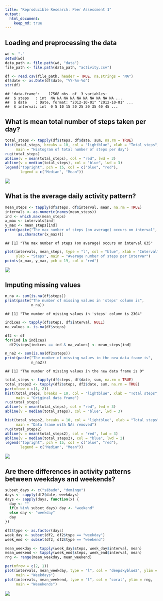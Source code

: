 ```yaml
---
title: "Reproducible Research: Peer Assessment 1"
output: 
  html_document:
    keep_md: true
---
```



## Loading and preprocessing the data

```r
wd <- "."
setwd(wd)
data_path <- file.path(wd, "data")
file_path <- file.path(data_path, "activity.csv")

df <- read.csv(file_path, header = TRUE, na.strings = "NA")
df$date <- as.Date(df$date, "%Y-%m-%d")
str(df)
```

```
## 'data.frame':	17568 obs. of  3 variables:
##  $ steps   : int  NA NA NA NA NA NA NA NA NA NA ...
##  $ date    : Date, format: "2012-10-01" "2012-10-01" ...
##  $ interval: int  0 5 10 15 20 25 30 35 40 45 ...
```

## What is mean total number of steps taken per day?


```r
total_steps <- tapply(df$steps, df$date, sum, na.rm = TRUE)
hist(total_steps, breaks = 10, col = "lightblue", xlab = "Total steps",
     main = "Histogram of total number of steps per day")
rug(total_steps)
abline(v = mean(total_steps), col = "red", lwd = 3)
abline(v = median(total_steps), col = "blue", lwd = 3)
legend("topright", pch = 15, col = c("blue", "red"), 
       legend = c("Median", "Mean"))
```

<img src="PA1_template_files/figure-html/unnamed-chunk-3-1.png" style="display: block; margin: auto;" />

## What is the average daily activity pattern?

```r
mean_steps <- tapply(df$steps, df$interval, mean, na.rm = TRUE)
intervals <- as.numeric(names(mean_steps))
ind <- which.max(mean_steps)
x_max <- intervals[ind]
y_max <- mean_steps[ind]
print(paste("The max number of steps (on average) occurs on interval", 
      as.character(x_max)))
```

```
## [1] "The max number of steps (on average) occurs on interval 835"
```

```r
plot(intervals, mean_steps, type = "l", col = "blue", xlab = "Interval",
     ylab = "Steps", main = "Average number of steps per intervar")
points(x_max, y_max, pch = 19, col = "red")
```

<img src="PA1_template_files/figure-html/unnamed-chunk-4-1.png" style="display: block; margin: auto;" />

## Imputing missing values

```r
n_na <- sum(is.na(df$steps))
print(paste("The number of missing values in 'steps' column is",
            n_na))
```

```
## [1] "The number of missing values in 'steps' column is 2304"
```

```r
indices <- tapply(df$steps, df$interval, NULL)
na_values <- is.na(df$steps)

df2 <- df
for(ind in indices) 
  df2$steps[indices == ind & na_values] <- mean_steps[ind]

n_na2 <- sum(is.na(df2$steps))
print(paste("The number of missing values in the new data frame is",
            n_na2))
```

```
## [1] "The number of missing values in the new data frame is 0"
```

```r
total_steps <- tapply(df$steps, df$date, sum, na.rm = TRUE)
total_steps2 <- tapply(df2$steps, df2$date, sum, na.rm = TRUE)
par(mfrow = c(1, 2))
hist(total_steps, breaks = 10, col = "lightblue", xlab = "Total steps",
     main = "Original data frame")
rug(total_steps)
abline(v = mean(total_steps), col = "red", lwd = 3)
abline(v = median(total_steps), col = "blue", lwd = 3)

hist(total_steps2, breaks = 10, col = "lightblue", xlab = "Total steps",
     main = "Data frame with NAs removed")
rug(total_steps2)
abline(v = mean(total_steps2), col = "red", lwd = 3)
abline(v = median(total_steps2), col = "blue", lwd = 2)
legend("topright", pch = 15, col = c("blue", "red"), 
       legend = c("Median", "Mean"))
```

<img src="PA1_template_files/figure-html/unnamed-chunk-6-1.png" style="display: block; margin: auto;" />

## Are there differences in activity patterns between weekdays and weekends?

```r
subset_days <- c("sábado", "domingo")
days <- sapply(df2$date, weekdays)
days <- sapply(days, function(x) {
  day <- ""
  if(x %in% subset_days) day <- "weekend"
  else day <- "weekday"
  day
})

df2$type <- as.factor(days)
week_day <- subset(df2, df2$type == "weekday")
week_end <- subset(df2, df2$type == "weekend")

mean_weekday <- tapply(week_day$steps, week_day$interval, mean)
mean_weekend <- tapply(week_end$steps, week_end$interval, mean)
rng <- range(mean_weekday, mean_weekend)

par(mfrow = c(2, 1))
plot(intervals, mean_weekday, type = "l", col = "deepskyblue2", ylim = rng,
     main = "Weekdays")
plot(intervals, mean_weekend, type = "l", col = "coral", ylim = rng,
     main = "Weeekends")
```

<img src="PA1_template_files/figure-html/unnamed-chunk-7-1.png" style="display: block; margin: auto;" />
